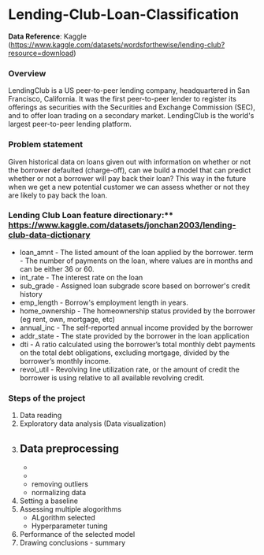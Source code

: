 # Lending-Club-Loan-Classification

**Data Reference**: Kaggle (https://www.kaggle.com/datasets/wordsforthewise/lending-club?resource=download) 

### Overview
LendingClub is a US peer-to-peer lending company, headquartered in San Francisco, California. It was the first peer-to-peer lender to register its offerings as securities with the Securities and Exchange Commission (SEC), and to offer loan trading on a secondary market. LendingClub is the world's largest peer-to-peer lending platform.

### Problem statement
Given historical data on loans given out with information on whether or not the borrower defaulted (charge-off), can we build a model that can predict whether or not a borrower will pay back their loan? This way in the future when we get a new potential customer we can assess whether or not they are likely to pay back the loan. 

### Lending Club Loan feature directionary:** https://www.kaggle.com/datasets/jonchan2003/lending-club-data-dictionary
* loan_amnt - The listed amount of the loan applied by the borrower.
term - The number of payments on the loan, where values are in months and can be either 36 or 60.
* int_rate - The interest rate on the loan
* sub_grade - Assigned loan subgrade score based on borrower's credit history
* emp_length - Borrow's employment length in years.
* home_ownership - The homeownership status provided by the borrower (eg rent, own, mortgage, etc)
* annual_inc - The self-reported annual income provided by the borrower
* addr_state - The state provided by the borrower in the loan application
* dti - A ratio calculated using the borrower’s total monthly debt payments on the total debt obligations, excluding mortgage, divided by the borrower’s monthly income.
* revol_util - Revolving line utilization rate, or the amount of credit the borrower is using relative to all available revolving credit.

### Steps of the project
1. Data reading
2. Exploratory data analysis (Data visualization)
3. Data preprocessing
    - 
    - 
    - 
    - removing outliers
    - normalizing data
5. Setting a baseline
6. Assessing multiple alogorithms
    - ALgorithm selected
    - Hyperparameter tuning
7. Performance of the selected model
8. Drawing conclusions - summary